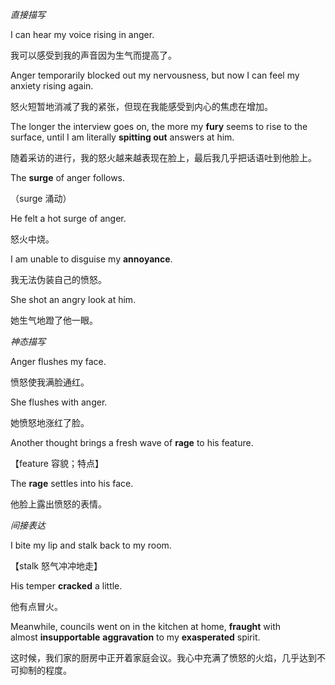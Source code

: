 _直接描写_

I can hear my voice rising in anger.

我可以感受到我的声音因为生气而提高了。

Anger temporarily blocked out my nervousness, but now I can feel my anxiety rising again.

怒火短暂地消减了我的紧张，但现在我能感受到内心的焦虑在增加。

The longer the interview goes on, the more my **fury** seems to rise to the surface, until I am literally **spitting out** answers at him.

随着采访的进行，我的怒火越来越表现在脸上，最后我几乎把话语吐到他脸上。

The **surge** of anger follows.

（surge 涌动）

He felt a hot surge of anger.

怒火中烧。

I am unable to disguise my **annoyance**.

我无法伪装自己的愤怒。

She shot an angry look at him.

她生气地蹬了他一眼。

  

_神态描写_

Anger flushes my face.

愤怒使我满脸通红。

She flushes with anger.

她愤怒地涨红了脸。

Another thought brings a fresh wave of **rage** to his feature.

【feature 容貌；特点】

The **rage** settles into his face.

他脸上露出愤怒的表情。

  

  

_间接表达_

I bite my lip and stalk back to my room.

【stalk 怒气冲冲地走】

His temper **cracked** a little.

他有点冒火。

Meanwhile, councils went on in the kitchen at home, **fraught** with almost **insupportable** **aggravation** to my **exasperated** spirit.

这时候，我们家的厨房中正开着家庭会议。我心中充满了愤怒的火焰，几乎达到不可抑制的程度。